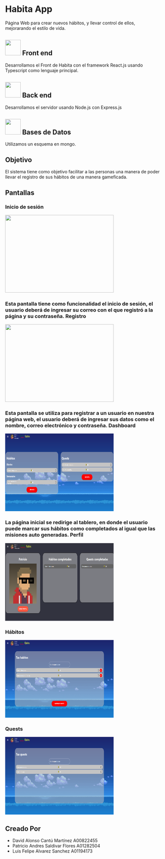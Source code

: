 # Habita App
Página Web para crear nuevos hábitos, y llevar control de ellos, mejorarando el estilo de vida.

<h2> 
  <img src= "https://upload.wikimedia.org/wikipedia/commons/a/a7/React-icon.svg" width="50" height="50"> 
  Front end 
</h2>

Desarrollamos el Front de Habita con el framework React.js usando Typescript como lenguaje principal.

<h2> 
  <img src= "https://upload.wikimedia.org/wikipedia/commons/d/d9/Node.js_logo.svg" width="50" height="50"> 
  Back end  
</h2>
Desarrollamos el servidor usando Node.js con Express.js
<h2> 
  <img src= "https://infinapps.com/wp-content/uploads/2018/10/mongodb-logo.png" width="50" height="50"> 
  Bases de Datos  
</h2>
Utilizamos un esquema en mongo.

<h2> 
    Objetivo
</h2>

El sistema tiene como objetivo facilitar a las personas una manera de poder llevar el registro de sus hábitos de una manera gameficada.

<h2>
Pantallas
</h2>

<h3> 
Inicio de sesión
</h3>
 <img src= "https://lfas-portfolio-98.s3.amazonaws.com/img/Screen+Shot+2020-12-04+at+14.40.19.png" width="350" height="250"> 
<h3> 
  Esta pantalla tiene como funcionalidad el inicio de sesión, el usuario deberá de ingresar su correo con el que registró a la página y su contraseña.
Registro
</h3>
 <img src= "https://lfas-portfolio-98.s3.amazonaws.com/img/Screen+Shot+2020-12-04+at+14.43.26.png" width="350" height="250"> 
<h3> 
  Esta pantalla se utiliza para registrar a un usuario en nuestra página web, el usuario deberá de ingresar sus datos como el nombre, correo electrónico y contraseña.
Dashboard
</h3>
 <img src= "./screenshots/Dashboard.png" width="350" height="250"> 
<h3> 
La página inicial se redirige al tablero, en donde el usuario puede marcar sus hábitos como completados al igual que las misiones auto generadas.
Perfil
</h3>
 <img src= "./screenshots/Perfil.png" width="350" height="250"> 
<h3> 
Hábitos
</h3>
 <img src= "./screenshots/Habitos.png" width="350" height="250"> 
<h3> 
Quests
</h3>
 <img src= "./screenshots/Quests.png" width="350" height="250"> 
 
<h2>
Creado Por
</h2>

<ul>
    <li>
    David Alonso Cantú Martínez A00822455
    </li>
    <li>
    Patricio Andres Saldivar Flores A01282504
    </li>
    <li>
    Luis Felipe Alvarez Sanchez A01194173
    </li>
</ul>




